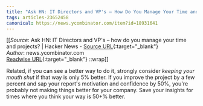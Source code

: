 ```yaml
---
title: "Ask HN: IT Directors and VP's – How Do You Manage Your Time and Projects? | Hacker News (463066919)"
tags: articles-23652458
canonical: https://news.ycombinator.com/item?id=18931641
---
```


[[_Source_: Ask HN: IT Directors and VP's – how do you manage your time and projects? | Hacker News - [Source URL](https://news.ycombinator.com/item?id=18931641){:target="_blank"}<br>
_Author_: news.ycombinator.com<br>
[Readwise URL](https://readwise.io/open/463066919){:target="_blank"}
::wrap]]

Related, if you can see a better way to do it, strongly consider *keeping your mouth shut* if that way is only 5% better. If you improve the project by a few percent and sap your report's motivation and confidence by 50%, you're probably not making things better for your company. Save your insights for times where you think your way is 50+% better.
